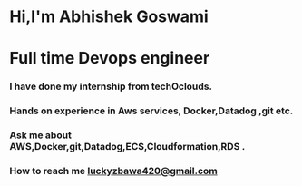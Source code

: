 # Hi,I'm Abhishek Goswami
# Full time  Devops engineer 
### I have done my internship from **techOclouds**.
### Hands on experience in  Aws services, Docker,Datadog ,git etc.
### Ask me about AWS,Docker,git,Datadog,ECS,Cloudformation,RDS .
###  How to reach me luckyzbawa420@gmail.com
